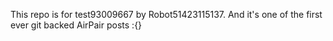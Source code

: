 This repo is for test93009667 by Robot51423115137. And it's one of the first ever git backed AirPair posts :{}